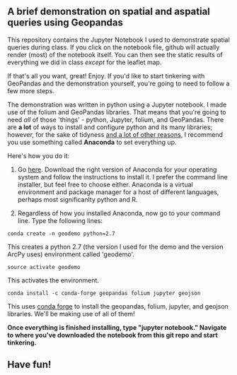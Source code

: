 ## A brief demonstration on spatial and aspatial queries using Geopandas

This repository contains the Jupyter Notebook I used to demonstrate spatial queries during class.
If you click on the notebook file, github will actually render (most) of the notebook itself. You can then see the static results of everything we did in class _except_ for the leaflet map.

If that's all you want, great! Enjoy.
If you'd like to start tinkering with GeoPandas and the demonstration yourself, you're going to need to follow a few more steps.

The demonstration was written in python using a Jupyter notebook. I made use of the folium and GeoPandas libraries. That means that you're going to need _all_ of those 'things' - python, Jupyter, folium, and GeoPandas. There are **a lot** of ways to install and configure python and its many libraries; however, for the sake of tidyness [and a lot of other reasons](https://www.continuum.io/why-anaconda), I recommend you use something called **Anaconda** to set everything up. 

Here's how you do it:

1. Go [here](https://www.continuum.io/downloads). Download the right version of Anaconda for your operating system and follow the instructions to install it. I prefer the command line installer, but feel free to choose either. Anaconda is a virtual environment and package manager for a host of different languages, perhaps most significanlty python and R. 

2. Regardless of how you installed Anaconda, now go to your command line. Type the following lines:

```
conda create -n geodemo python=2.7
```
This creates a python 2.7 (the version I used for the demo and the version ArcPy uses) environment called 'geodemo'.
```
source activate geodemo
```
This activates the environment.
```
conda install -c conda-forge geopandas folium jupyter geojson
```
This uses [conda forge](https://conda-forge.github.io/) to install the geopandas, folium, jupyter, and geojson libraries. We'll be making use of all of them!

**Once everything is finished installing, type "jupyter notebook." Navigate to where you've downloaded the notebook from this git repo and start tinkering.**

## Have fun!
